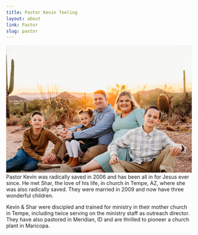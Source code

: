 ```yaml
---
title: Pastor Kevin Teeling
layout: about
link: Pastor
slug: pastor
---
```

<span class="image left"><img src="/assets/images/pastor.jpg" alt="" /></span>
Pastor Kevin was radically saved in 2006 and has been all in for Jesus ever since. He met Shar, the love of his life, in church in Tempe, AZ, where she was also radically saved. They were married in 2009 and now have three wonderful children. 

Kevin & Shar were discipled and trained for ministry in their mother church in Tempe, including twice serving on the ministry staff as outreach director. They have also pastored in Meridian, ID and are thrilled to pioneer a church plant in Maricopa.